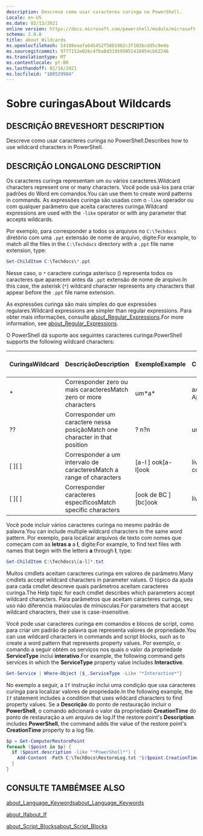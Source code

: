 ```yaml
---
description: Descreve como usar caracteres curinga no PowerShell.
Locale: en-US
ms.date: 02/13/2021
online version: https://docs.microsoft.com/powershell/module/microsoft.powershell.core/about/about_wildcards?view=powershell-7&WT.mc_id=ps-gethelp
schema: 2.0.0
title: about_Wildcards
ms.openlocfilehash: 54108eaafa645452f58b1962c3f103bcdd5c9e4a
ms.sourcegitcommit: 9777152e026c47ba8d319593051416054cb62246
ms.translationtype: MT
ms.contentlocale: pt-BR
ms.lasthandoff: 02/16/2021
ms.locfileid: "100529984"
---
```

# <a name="about-wildcards"></a><span data-ttu-id="eb9dd-103">Sobre curingas</span><span class="sxs-lookup"><span data-stu-id="eb9dd-103">About Wildcards</span></span>

## <a name="short-description"></a><span data-ttu-id="eb9dd-104">DESCRIÇÃO BREVE</span><span class="sxs-lookup"><span data-stu-id="eb9dd-104">SHORT DESCRIPTION</span></span>

<span data-ttu-id="eb9dd-105">Descreve como usar caracteres curinga no PowerShell.</span><span class="sxs-lookup"><span data-stu-id="eb9dd-105">Describes how to use wildcard characters in PowerShell.</span></span>

## <a name="long-description"></a><span data-ttu-id="eb9dd-106">DESCRIÇÃO LONGA</span><span class="sxs-lookup"><span data-stu-id="eb9dd-106">LONG DESCRIPTION</span></span>

<span data-ttu-id="eb9dd-107">Os caracteres curinga representam um ou vários caracteres.</span><span class="sxs-lookup"><span data-stu-id="eb9dd-107">Wildcard characters represent one or many characters.</span></span> <span data-ttu-id="eb9dd-108">Você pode usá-los para criar padrões do Word em comandos.</span><span class="sxs-lookup"><span data-stu-id="eb9dd-108">You can use them to create word patterns in commands.</span></span> <span data-ttu-id="eb9dd-109">As expressões curinga são usadas com o `-like` operador ou com qualquer parâmetro que aceita caracteres curinga.</span><span class="sxs-lookup"><span data-stu-id="eb9dd-109">Wildcard expressions are used with the `-like` operator or with any parameter that accepts wildcards.</span></span>

<span data-ttu-id="eb9dd-110">Por exemplo, para corresponder a todos os arquivos no `C:\Techdocs` diretório com uma `.ppt` extensão de nome de arquivo, digite:</span><span class="sxs-lookup"><span data-stu-id="eb9dd-110">For example, to match all the files in the `C:\Techdocs` directory with a `.ppt` file name extension, type:</span></span>

```powershell
Get-ChildItem C:\Techdocs\*.ppt
```

<span data-ttu-id="eb9dd-111">Nesse caso, o `*` caractere curinga asterisco () representa todos os caracteres que aparecem antes da `.ppt` extensão de nome de arquivo.</span><span class="sxs-lookup"><span data-stu-id="eb9dd-111">In this case, the asterisk (`*`) wildcard character represents any characters that appear before the `.ppt` file name extension.</span></span>

<span data-ttu-id="eb9dd-112">As expressões curinga são mais simples do que expressões regulares.</span><span class="sxs-lookup"><span data-stu-id="eb9dd-112">Wildcard expressions are simpler than regular expressions.</span></span> <span data-ttu-id="eb9dd-113">Para obter mais informações, consulte [about_Regular_Expressions](./about_Regular_Expressions.md).</span><span class="sxs-lookup"><span data-stu-id="eb9dd-113">For more information, see [about_Regular_Expressions](./about_Regular_Expressions.md).</span></span>

<span data-ttu-id="eb9dd-114">O PowerShell dá suporte aos seguintes caracteres curinga:</span><span class="sxs-lookup"><span data-stu-id="eb9dd-114">PowerShell supports the following wildcard characters:</span></span>

|<span data-ttu-id="eb9dd-115">Curinga</span><span class="sxs-lookup"><span data-stu-id="eb9dd-115">Wildcard</span></span>|<span data-ttu-id="eb9dd-116">Descrição</span><span class="sxs-lookup"><span data-stu-id="eb9dd-116">Description</span></span>               |<span data-ttu-id="eb9dd-117">Exemplo</span><span class="sxs-lookup"><span data-stu-id="eb9dd-117">Example</span></span> |<span data-ttu-id="eb9dd-118">Correspondência</span><span class="sxs-lookup"><span data-stu-id="eb9dd-118">Match</span></span>        |<span data-ttu-id="eb9dd-119">Sem correspondência</span><span class="sxs-lookup"><span data-stu-id="eb9dd-119">No Match</span></span>|
|--------|--------------------------|--------|-------------|--------|
|\*      |<span data-ttu-id="eb9dd-120">Corresponder zero ou mais caracteres</span><span class="sxs-lookup"><span data-stu-id="eb9dd-120">Match zero or more characters</span></span> | <span data-ttu-id="eb9dd-121">um\*</span><span class="sxs-lookup"><span data-stu-id="eb9dd-121">a\*</span></span>  | <span data-ttu-id="eb9dd-122">aA, AG, Apple</span><span class="sxs-lookup"><span data-stu-id="eb9dd-122">aA, ag, Apple</span></span> | <span data-ttu-id="eb9dd-123">banana</span><span class="sxs-lookup"><span data-stu-id="eb9dd-123">banana</span></span> |
|<span data-ttu-id="eb9dd-124">?</span><span class="sxs-lookup"><span data-stu-id="eb9dd-124">?</span></span>       |<span data-ttu-id="eb9dd-125">Corresponder um caractere nessa posição</span><span class="sxs-lookup"><span data-stu-id="eb9dd-125">Match one character in that position</span></span> | <span data-ttu-id="eb9dd-126">? n</span><span class="sxs-lookup"><span data-stu-id="eb9dd-126">?n</span></span> | <span data-ttu-id="eb9dd-127">um, em, em</span><span class="sxs-lookup"><span data-stu-id="eb9dd-127">an, in, on</span></span> | <span data-ttu-id="eb9dd-128">executa</span><span class="sxs-lookup"><span data-stu-id="eb9dd-128">ran</span></span> |
|<span data-ttu-id="eb9dd-129">\[ \]</span><span class="sxs-lookup"><span data-stu-id="eb9dd-129">\[ \]</span></span>   |<span data-ttu-id="eb9dd-130">Corresponder a um intervalo de caracteres</span><span class="sxs-lookup"><span data-stu-id="eb9dd-130">Match a range of characters</span></span> | <span data-ttu-id="eb9dd-131">\[a-l \] ook</span><span class="sxs-lookup"><span data-stu-id="eb9dd-131">\[a-l\]ook</span></span> | <span data-ttu-id="eb9dd-132">livro, Cook, look</span><span class="sxs-lookup"><span data-stu-id="eb9dd-132">book, cook, look</span></span> | <span data-ttu-id="eb9dd-133">eram</span><span class="sxs-lookup"><span data-stu-id="eb9dd-133">took</span></span> |
|<span data-ttu-id="eb9dd-134">\[ \]</span><span class="sxs-lookup"><span data-stu-id="eb9dd-134">\[ \]</span></span>   |<span data-ttu-id="eb9dd-135">Corresponder caracteres específicos</span><span class="sxs-lookup"><span data-stu-id="eb9dd-135">Match specific characters</span></span> | <span data-ttu-id="eb9dd-136">\[ook de BC \]</span><span class="sxs-lookup"><span data-stu-id="eb9dd-136">\[bc\]ook</span></span> | <span data-ttu-id="eb9dd-137">livro, Cook</span><span class="sxs-lookup"><span data-stu-id="eb9dd-137">book, cook</span></span> | <span data-ttu-id="eb9dd-138">fixação</span><span class="sxs-lookup"><span data-stu-id="eb9dd-138">hook</span></span> |

<span data-ttu-id="eb9dd-139">Você pode incluir vários caracteres curinga no mesmo padrão de palavra.</span><span class="sxs-lookup"><span data-stu-id="eb9dd-139">You can include multiple wildcard characters in the same word pattern.</span></span> <span data-ttu-id="eb9dd-140">Por exemplo, para localizar arquivos de texto com nomes que começam com as **letras a** a **l**, digite:</span><span class="sxs-lookup"><span data-stu-id="eb9dd-140">For example, to find text files with names that begin with the letters **a** through **l**, type:</span></span>

```powershell
Get-ChildItem C:\Techdocs\[a-l]*.txt
```

<span data-ttu-id="eb9dd-141">Muitos cmdlets aceitam caracteres curinga em valores de parâmetro.</span><span class="sxs-lookup"><span data-stu-id="eb9dd-141">Many cmdlets accept wildcard characters in parameter values.</span></span> <span data-ttu-id="eb9dd-142">O tópico da ajuda para cada cmdlet descreve quais parâmetros aceitam caracteres curinga.</span><span class="sxs-lookup"><span data-stu-id="eb9dd-142">The Help topic for each cmdlet describes which parameters accept wildcard characters.</span></span> <span data-ttu-id="eb9dd-143">Para parâmetros que aceitam caracteres curinga, seu uso não diferencia maiúsculas de minúsculas.</span><span class="sxs-lookup"><span data-stu-id="eb9dd-143">For parameters that accept wildcard characters, their use is case-insensitive.</span></span>

<span data-ttu-id="eb9dd-144">Você pode usar caracteres curinga em comandos e blocos de script, como para criar um padrão de palavra que representa valores de propriedade.</span><span class="sxs-lookup"><span data-stu-id="eb9dd-144">You can use wildcard characters in commands and script blocks, such as to create a word pattern that represents property values.</span></span> <span data-ttu-id="eb9dd-145">Por exemplo, o comando a seguir obtém os serviços nos quais o valor da propriedade **ServiceType** inclui **interativo**.</span><span class="sxs-lookup"><span data-stu-id="eb9dd-145">For example, the following command gets services in which the **ServiceType** property value includes **Interactive**.</span></span>

```powershell
Get-Service | Where-Object {$_.ServiceType -Like "*Interactive*"}
```

<span data-ttu-id="eb9dd-146">No exemplo a seguir, a `If` instrução inclui uma condição que usa caracteres curinga para localizar valores de propriedade.</span><span class="sxs-lookup"><span data-stu-id="eb9dd-146">In the following example, the `If` statement includes a condition that uses wildcard characters to find property values.</span></span> <span data-ttu-id="eb9dd-147">Se a **Descrição** do ponto de restauração incluir o **PowerShell**, o comando adicionará o valor da propriedade **CreationTime** do ponto de restauração a um arquivo de log.</span><span class="sxs-lookup"><span data-stu-id="eb9dd-147">If the restore point's **Description** includes **PowerShell**, the command adds the value of the restore point's **CreationTime** property to a log file.</span></span>

```powershell
$p = Get-ComputerRestorePoint
foreach ($point in $p) {
  if ($point.description -like "*PowerShell*") {
    Add-Content -Path C:\TechDocs\RestoreLog.txt "$($point.CreationTime)"
  }
}
```

## <a name="see-also"></a><span data-ttu-id="eb9dd-148">CONSULTE TAMBÉM</span><span class="sxs-lookup"><span data-stu-id="eb9dd-148">SEE ALSO</span></span>

[<span data-ttu-id="eb9dd-149">about_Language_Keywords</span><span class="sxs-lookup"><span data-stu-id="eb9dd-149">about_Language_Keywords</span></span>](about_Language_Keywords.md)

[<span data-ttu-id="eb9dd-150">about_If</span><span class="sxs-lookup"><span data-stu-id="eb9dd-150">about_If</span></span>](about_If.md)

[<span data-ttu-id="eb9dd-151">about_Script_Blocks</span><span class="sxs-lookup"><span data-stu-id="eb9dd-151">about_Script_Blocks</span></span>](about_Script_Blocks.md)
